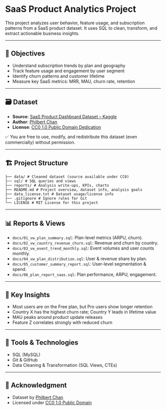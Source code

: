 # SaaS Product Analytics Project

This project analyzes user behavior, feature usage, and subscription patterns from a SaaS product dataset. It uses SQL to clean, transform, and extract actionable business insights.

---

## 📌 Objectives

- Understand subscription trends by plan and geography
- Track feature usage and engagement by user segment
- Identify churn patterns and customer lifetime
- Measure key SaaS metrics: MRR, MAU, churn rate, retention

---

## 🗃️ Dataset

- **Source**: [SaaS Product Dashboard Dataset – Kaggle](https://www.kaggle.com/datasets/philbertchan/saas-product-dashboard-mau-feature-usage-mrr)
- **Author**: [Philbert Chan](https://www.kaggle.com/philbertchan)
- **License**: [CC0 1.0 Public Domain Dedication](https://creativecommons.org/publicdomain/zero/1.0/)

✅ You are free to use, modify, and redistribute this dataset (even commercially) without permission.

---

## 🏗️ Project Structure
```
├── data/ # Cleaned dataset (source available under CC0)
├── sql/ # SQL queries and views
├── reports/ # Analysis write-ups, KPIs, charts
├── README.md # Project overview, dataset info, analysis goals
├── data_license.txt # Dataset usage/license info
├── .gitignore # Ignore rules for Git
└── LICENSE # MIT License for this project
```
---

## 📊 Reports & Views

- `docs/01_vw_plan_summary.sql`: Plan-level metrics (ARPU, churn).
- `docs/02_vw_country_revenue_churn.sql`: Revenue and churn by country.
- `docs/03_vw_event_trend_monthly.sql`: Event volumes and user counts monthly.
- `docs/04_vw_plan_distribution.sql`: User & revenue share by plan.
- `docs/05_customer_summary_report.sql`: User-level segmentation & spend.
- `docs/06_plan_report_saas.sql`: Plan performance, ARPU, engagement.

---

## 🧠 Key Insights

- Most users are on the Free plan, but Pro users show longer retention
- Country X has the highest churn rate; Country Y leads in lifetime value
- MAU peaks around product update releases
- Feature Z correlates strongly with reduced churn

---

## 🔧 Tools & Technologies

- SQL (MySQL)
- Git & GitHub
- Data Cleaning & Transformation (SQL Views, CTEs)

---

## 🙌 Acknowledgment

- Dataset by [Philbert Chan](https://www.kaggle.com/philbertchan)  
- Licensed under [CC0 1.0 Public Domain](https://creativecommons.org/publicdomain/zero/1.0/)
